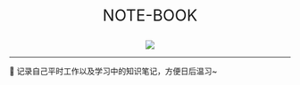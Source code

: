 <p align="center" style="font-size: 2em">NOTE-BOOK</p>

<p align="center">
  <a href="https://travis-ci.com/liuxingyu521/note-book" target="_blank"><img src="https://travis-ci.com/liuxingyu521/note-book.svg?branch=master" /></a>
</p>

---
🎯 记录自己平时工作以及学习中的知识笔记，方便日后温习~
